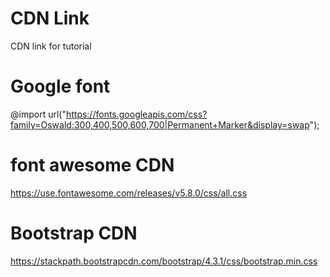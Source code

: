 # CDN Link
CDN link for tutorial


# Google font
@import url("https://fonts.googleapis.com/css?family=Oswald:300,400,500,600,700|Permanent+Marker&display=swap");

# font awesome CDN
https://use.fontawesome.com/releases/v5.8.0/css/all.css
# Bootstrap CDN
https://stackpath.bootstrapcdn.com/bootstrap/4.3.1/css/bootstrap.min.css
